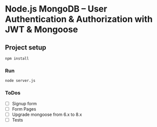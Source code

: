 # Node.js MongoDB – User Authentication & Authorization with JWT & Mongoose

## Project setup
```
npm install
```

### Run
```
node server.js
```

### ToDos
- [ ] Signup form
- [ ] Form Pages
- [ ] Upgrade mongoose from 6.x to 8.x
- [ ] Tests